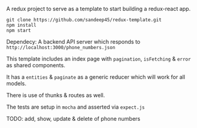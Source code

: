A redux project to serve as a template to start building a redux-react app.

````
git clone https://github.com/sandeep45/redux-template.git
npm install
npm start
````

Dependecy: A backend API server which responds to `http://localhost:3000/phone_numbers.json`

This template includes an index page with `pagination`, `isFetching` & `error` as shared components.

It has a `entities` & `paginate` as a generic reducer which will work for all models.

There is use of thunks & routes as well.

The tests are setup in `mocha` and asserted via `expect.js`

TODO:
add, show, update & delete of phone numbers